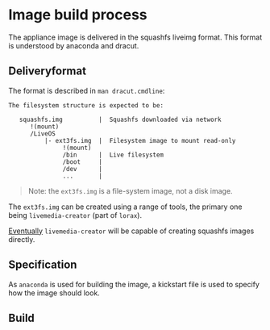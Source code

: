 # Image build process

The appliance image is delivered in the squashfs liveimg format.
This format is understood by anaconda and dracut.

## Deliveryformat

The format is described in `man dracut.cmdline`:

    The filesystem structure is expected to be:

       squashfs.img          |  Squashfs downloaded via network
          !(mount)
          /LiveOS
              |- ext3fs.img  |  Filesystem image to mount read-only
                   !(mount)
                   /bin      |  Live filesystem
                   /boot     |
                   /dev      |
                   ...       |

> Note: the `ext3fs.img` is a file-system image, not a disk image.

The `ext3fs.img` can be created using a range of tools, the primary one being `livemedia-creator` (part of `lorax`).

[Eventually](https://bugzilla.redhat.com/show_bug.cgi?id=1282496) `livemedia-creator` will be capable of creating squashfs images directly.


## Specification

As `anaconda` is used for building the image, a kickstart file is used to specify how the image should look.

## Build

